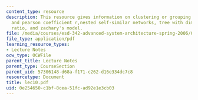 ```yaml
---
content_type: resource
description: This resource gives information on clustering or grouping metrics, community-finding
  and pearson coefficient r,nested self-similar networks, tree with diminishing branching
  ratio, and zachary's model.
file: /media/courses/esd-342-advanced-system-architecture-spring-2006/0e254650c1bf8cea51fcad92e1e3cb03_lec10.pdf
file_type: application/pdf
learning_resource_types:
- Lecture Notes
ocw_type: OCWFile
parent_title: Lecture Notes
parent_type: CourseSection
parent_uid: 57306148-d68a-f171-c262-d16e334dc7c8
resourcetype: Document
title: lec10.pdf
uid: 0e254650-c1bf-8cea-51fc-ad92e1e3cb03
---
```

